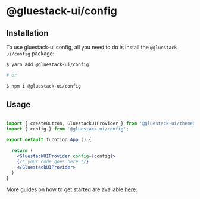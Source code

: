# @gluestack-ui/config

## Installation

To use gluestack-ui config, all you need to do is install the
`@gluestack-ui/config` package:

```sh
$ yarn add @gluestack-ui/config

# or

$ npm i @gluestack-ui/config
```

## Usage

```jsx

import { createButton, GluestackUIProvider } from '@gluestack-ui/themed';
import { config } from '@gluestack-ui/config';

export default fucntion App () {

  return (
    <GluestackUIProvider config={config}>
    {/* your code goes here */}
    </GluestackUIProvider>
  )
}

```

More guides on how to get started are available
[here](https://ui.gluestack.io/).
